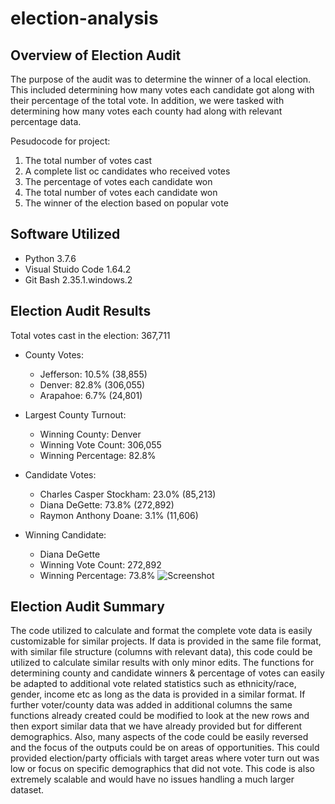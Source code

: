 # election-analysis

## Overview of Election Audit

The purpose of the audit was to determine the winner of a local election. This included determining how many votes each candidate got along with their percentage of the total vote. In addition, we were tasked with determining how many votes each county had along with relevant percentage data.

Pesudocode for project:

1. The total number of votes cast
2. A complete list oc candidates who received votes
3. The percentage of votes each candidate won
4. The total number of votes each candidate won
5. The winner of the election based on popular vote

## Software Utilized

- Python 3.7.6
- Visual Stuido Code 1.64.2
- Git Bash 2.35.1.windows.2

## Election Audit Results

Total votes cast in the election: 367,711
- County Votes:
  - Jefferson: 10.5% (38,855)
  - Denver: 82.8% (306,055)
  - Arapahoe: 6.7% (24,801)

- Largest County Turnout:
  - Winning County: Denver
  - Winning Vote Count: 306,055
  - Winning Percentage: 82.8%

- Candidate Votes:
  - Charles Casper Stockham: 23.0% (85,213)
  - Diana DeGette: 73.8% (272,892)
  - Raymon Anthony Doane: 3.1% (11,606)
 
- Winning Candidate:
  - Diana DeGette
  - Winning Vote Count: 272,892
  - Winning Percentage: 73.8%
![Screenshot](https://github.com/gonzalesbarrett/election-analysis/blob/main/Election-Analysis%20Output.png)

## Election Audit Summary

The code utilized to calculate and format the complete vote data is easily customizable for similar projects. If data is provided in the same file format, with similar file structure (columns with relevant data), this code could be utilized to calculate similar results with only minor edits. The functions for determining county and candidate winners & percentage of votes can easily be adapted to additional vote related statistics such as ethnicity/race, gender, income etc as long as the data is provided in a similar format. If further voter/county data was added in additional columns the same functions already created could be modified to look at the new rows and then export similar data that we have already provided but for different demographics. Also, many aspects of the code could be easily reversed and the focus of the outputs could be on areas of opportunities. This could provided election/party officials with target areas where voter turn out was low or focus on specific demographics that did not vote. This code is also extremely scalable and would have no issues handling a much larger dataset.
